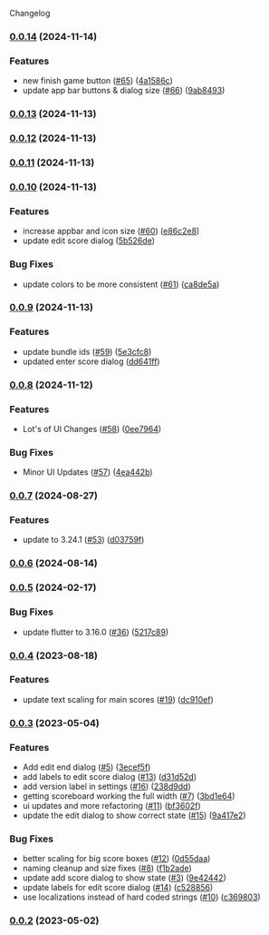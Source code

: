 Changelog


### [0.0.14](https://github.com/tomarra/curling_scoreboard_flutter/compare/0.0.13...0.0.14) (2024-11-14)


### Features

* new finish game button ([#65](https://github.com/tomarra/curling_scoreboard_flutter/issues/65)) ([4a1586c](https://github.com/tomarra/curling_scoreboard_flutter/commit/4a1586cf20a20f4ec5231a8d6ddbc68aabb158be))
* update app bar buttons & dialog size ([#66](https://github.com/tomarra/curling_scoreboard_flutter/issues/66)) ([9ab8493](https://github.com/tomarra/curling_scoreboard_flutter/commit/9ab84934d40079685880122373cbbaa5d0c2b709))

### [0.0.13](https://github.com/tomarra/curling_scoreboard_flutter/compare/0.0.12...0.0.13) (2024-11-13)

### [0.0.12](https://github.com/tomarra/curling_scoreboard_flutter/compare/0.0.11...0.0.12) (2024-11-13)

### [0.0.11](https://github.com/tomarra/curling_scoreboard_flutter/compare/0.0.10...0.0.11) (2024-11-13)

### [0.0.10](https://github.com/tomarra/curling_scoreboard_flutter/compare/0.0.9...0.0.10) (2024-11-13)


### Features

* increase appbar and icon size ([#60](https://github.com/tomarra/curling_scoreboard_flutter/issues/60)) ([e86c2e8](https://github.com/tomarra/curling_scoreboard_flutter/commit/e86c2e89dba185cdd820fbe7515bf76e81d3bc3f))
* update edit score dialog ([5b526de](https://github.com/tomarra/curling_scoreboard_flutter/commit/5b526de369422e501a8ef4b11496121710073a53))


### Bug Fixes

* update colors to be more consistent ([#61](https://github.com/tomarra/curling_scoreboard_flutter/issues/61)) ([ca8de5a](https://github.com/tomarra/curling_scoreboard_flutter/commit/ca8de5a91ebf3e3ee357196da03af615527cd002))

### [0.0.9](https://github.com/tomarra/curling_scoreboard_flutter/compare/0.0.8...0.0.9) (2024-11-13)


### Features

* update bundle ids ([#59](https://github.com/tomarra/curling_scoreboard_flutter/issues/59)) ([5e3cfc8](https://github.com/tomarra/curling_scoreboard_flutter/commit/5e3cfc89e9e91da550802ad14cf1180e64d8ed38))
* updated enter score dialog ([dd641ff](https://github.com/tomarra/curling_scoreboard_flutter/commit/dd641ff8188edaec4dc9c59f0d36e6f715a3b5ef))

### [0.0.8](https://github.com/tomarra/curling_scoreboard_flutter/compare/0.0.7...0.0.8) (2024-11-12)


### Features

* Lot's of UI Changes ([#58](https://github.com/tomarra/curling_scoreboard_flutter/issues/58)) ([0ee7964](https://github.com/tomarra/curling_scoreboard_flutter/commit/0ee796421ff278717e1564748911945b606f5f85))


### Bug Fixes

* Minor UI Updates ([#57](https://github.com/tomarra/curling_scoreboard_flutter/issues/57)) ([4ea442b](https://github.com/tomarra/curling_scoreboard_flutter/commit/4ea442bc5162bc5e0e7ec4ff23d325d9bb1d6da2))

### [0.0.7](https://github.com/tomarra/curling_scoreboard_flutter/compare/0.0.6...0.0.7) (2024-08-27)


### Features

* update to 3.24.1 ([#53](https://github.com/tomarra/curling_scoreboard_flutter/issues/53)) ([d03759f](https://github.com/tomarra/curling_scoreboard_flutter/commit/d03759feb36ad7c7b7cb890cf4105e3d7ce00d7c))

### [0.0.6](https://github.com/tomarra/curling_scoreboard_flutter/compare/0.0.5...0.0.6) (2024-08-14)

### [0.0.5](https://github.com/tomarra/curling_scoreboard_flutter/compare/0.0.4...0.0.5) (2024-02-17)


### Bug Fixes

* update flutter to 3.16.0 ([#36](https://github.com/tomarra/curling_scoreboard_flutter/issues/36)) ([5217c89](https://github.com/tomarra/curling_scoreboard_flutter/commit/5217c89acc02b59f45fda416378eb000fb36b126))

### [0.0.4](https://github.com/tomarra/curling_scoreboard_flutter/compare/0.0.3...0.0.4) (2023-08-18)


### Features

* update text scaling for main scores ([#19](https://github.com/tomarra/curling_scoreboard_flutter/issues/19)) ([dc910ef](https://github.com/tomarra/curling_scoreboard_flutter/commit/dc910efd0dbfff4ea6762c48785bce48fe3fd918))

### [0.0.3](https://github.com/tomarra/curling_scoreboard_flutter/compare/0.0.2...0.0.3) (2023-05-04)


### Features

* Add edit end dialog ([#5](https://github.com/tomarra/curling_scoreboard_flutter/issues/5)) ([3ecef5f](https://github.com/tomarra/curling_scoreboard_flutter/commit/3ecef5f85cf2fc36746d41655901dfd0a1e858b8))
* add labels to edit score dialog ([#13](https://github.com/tomarra/curling_scoreboard_flutter/issues/13)) ([d31d52d](https://github.com/tomarra/curling_scoreboard_flutter/commit/d31d52da06375d76ed78d65932589569127dde50))
* add version label in settings ([#16](https://github.com/tomarra/curling_scoreboard_flutter/issues/16)) ([238d9dd](https://github.com/tomarra/curling_scoreboard_flutter/commit/238d9ddc407acaa63e5e97c89f22a5fbf5c75231))
* getting scoreboard working the full width ([#7](https://github.com/tomarra/curling_scoreboard_flutter/issues/7)) ([3bd1e64](https://github.com/tomarra/curling_scoreboard_flutter/commit/3bd1e64f3dfcd0877ee7e4ff855e5d6b9fcee1e2))
* ui updates and more refactoring ([#11](https://github.com/tomarra/curling_scoreboard_flutter/issues/11)) ([bf3602f](https://github.com/tomarra/curling_scoreboard_flutter/commit/bf3602fe8117b4f71171effaa9e2bbf62e79964d))
* update the edit dialog to show correct state ([#15](https://github.com/tomarra/curling_scoreboard_flutter/issues/15)) ([9a417e2](https://github.com/tomarra/curling_scoreboard_flutter/commit/9a417e28a487f8e76755e31d4913a1d4aa0a3cbd))


### Bug Fixes

* better scaling for big score boxes ([#12](https://github.com/tomarra/curling_scoreboard_flutter/issues/12)) ([0d55daa](https://github.com/tomarra/curling_scoreboard_flutter/commit/0d55daa26b4a1585ffabc12c553dcd4268f77b67))
* naming cleanup and size fixes ([#8](https://github.com/tomarra/curling_scoreboard_flutter/issues/8)) ([f1b2ade](https://github.com/tomarra/curling_scoreboard_flutter/commit/f1b2ade8228d81a499c18cacf6645e69128b68cf))
* update add score dialog to show state ([#3](https://github.com/tomarra/curling_scoreboard_flutter/issues/3)) ([9e42442](https://github.com/tomarra/curling_scoreboard_flutter/commit/9e424423d1f7460b8391ee3214428bd23a1bbe70))
* update labels for edit score dialog ([#14](https://github.com/tomarra/curling_scoreboard_flutter/issues/14)) ([c528856](https://github.com/tomarra/curling_scoreboard_flutter/commit/c528856af06dd546e7a6666638117e5c9c788cc7))
* use localizations instead of hard coded strings ([#10](https://github.com/tomarra/curling_scoreboard_flutter/issues/10)) ([c369803](https://github.com/tomarra/curling_scoreboard_flutter/commit/c3698031f5b873aebf944ec4e01f1b06a2d75f32))

### [0.0.2](https://github.com/tomarra/curling_scoreboard_flutter/compare/0.0.1...0.0.2) (2023-05-02)
